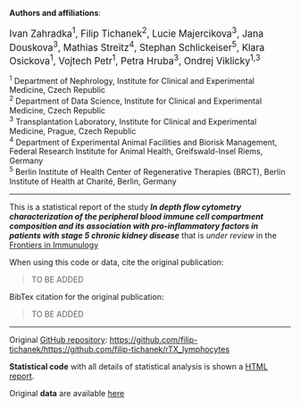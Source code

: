 **Authors and affiliations**:

<div style="font-size: larger;">
Ivan Zahradka<sup>1</sup>, Filip Tichanek<sup>2</sup>, Lucie Majercikova<sup>3</sup>, Jana Douskova<sup>3</sup>, Mathias Streitz<sup>4</sup>, Stephan Schlickeiser<sup>5</sup>, Klara Osickova<sup>1</sup>, Vojtech Petr<sup>1</sup>, Petra Hruba<sup>3</sup>, Ondrej Viklicky<sup>1,3</sup>    

</div>

<p></p>

<sup>1</sup> Department of Nephrology, Institute for Clinical and Experimental Medicine, Czech Republic    
<sup>2</sup> Department of Data Science, Institute for Clinical and Experimental Medicine, Czech Republic    
<sup>3</sup> Transplantation Laboratory, Institute for Clinical and Experimental Medicine, Prague, Czech Republic  
<sup>4</sup> Department of Experimental Animal Facilities and Biorisk Management, Federal Research Institute for Animal Health, Greifswald-Insel Riems, Germany   
<sup>5</sup> Berlin Institute of Health Center of Regenerative Therapies (BRCT), Berlin Institute of Health at Charité, Berlin, Germany   

---------------------------------------------------------------------------------------------------

This is a statistical report of the study ***In depth flow cytometry characterization of the peripheral blood immune cell compartment composition and its association with pro-inflammatory factors in patients with stage 5 chronic kidney disease*** that is *under review* in the [Frontiers in Immunulogy](https://www.frontiersin.org/journals/immunology)

When using this code or data, cite the original publication:

> TO BE ADDED

BibTex citation for the original publication:

> TO BE ADDED

---------------------------------------------------------------------------------------------------

Original [GitHub repository](https://github.com/filip-tichanek/rTX_lymphocytes): https://github.com/filip-tichanek/https://github.com/filip-tichanek/rTX_lymphocytes

**Statistical code** with all details of statistical analysis is shown a [HTML report](https://filip-tichanek.github.io/rTX_lymphocytes/).

Original **data** are available [here](https://github.com/filip-tichanek/rTX_lymphocytes/blob/main/data_all.csv)




